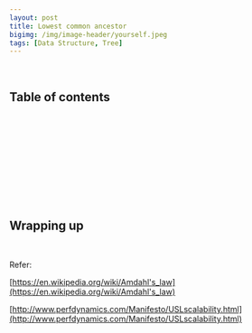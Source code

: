 ```yaml
---
layout: post
title: Lowest common ancestor
bigimg: /img/image-header/yourself.jpeg
tags: [Data Structure, Tree]
---
```





<br>

## Table of contents





<br>

## 






<br>

## 






<br>

## 





<br>

## Wrapping up




<br>

Refer:

[https://en.wikipedia.org/wiki/Amdahl's_law](https://en.wikipedia.org/wiki/Amdahl's_law)

[http://www.perfdynamics.com/Manifesto/USLscalability.html](http://www.perfdynamics.com/Manifesto/USLscalability.html)

[]()

[]()

[]()